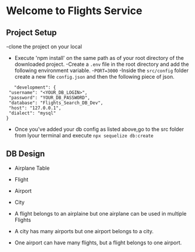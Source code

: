# Welcome to Flights Service

## Project Setup
 -clone the project on your local
 - Execute 'npm install' on the same path as of your root directory   of the downloaded project.
 -Create a `.env` file in the root directory and add the following environment variable.
     -`PORT=3000`
 -Inside the `src/config` folder create a new file `config.json` and then  the following piece of json.

 ```
    "development": {
  "username": "<YOUR_DB_LOGIN>",
  "password": "YOUR_DB_PASSWORD",
  "database": "Flights_Search_DB_Dev",
  "host": "127.0.0.1",
  "dialect": "mysql"
}
 ```

 - Once you've added your db config as listed above,go to the src folder from lyour terminal and execute `npx sequelize db:create`


 ## DB Design
   - Airplane Table
   - Flight
   - Airport
   - City

   - A flight belongs to an airplaine but one airplane can be used in multiple Flights
   - A city has many airports but one airport belongs to a city.
   - One airport can have many flights, but a flight belongs to one airport.
